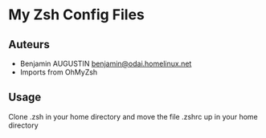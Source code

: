 # My Zsh Config Files #

## Auteurs ##
- Benjamin AUGUSTIN <benjamin@odai.homelinux.net>
- Imports from OhMyZsh

## Usage ##
Clone .zsh in your home directory and move the file .zshrc up in your home directory

